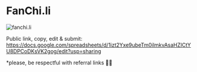 # FanChi.li

![fanchi.li](https://i.imgur.com/5QkxeWl.png) 

Public link, copy, edit & submit: https://docs.google.com/spreadsheets/d/1izt2Yxe9ubeTm0ilmkvAsaHZICtYU8DPCoDKsVK2gog/edit?usp=sharing


*please, be respectful with referral links 🙏🏻
